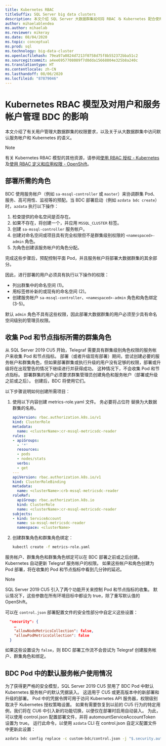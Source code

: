 ```yaml
---
title: Kubernetes RBAC
titleSuffix: SQL Server big data clusters
description: 本文介绍 SQL Server 大数据群集如何将 RBAC 与 Kubernetes 配合使用。
author: mihaelablendea
ms.author: mihaelab
ms.reviewer: mikeray
ms.date: 08/04/2020
ms.topic: conceptual
ms.prod: sql
ms.technology: big-data-cluster
ms.openlocfilehash: 79ea97a0824d7213f0758d75f8b552372bba51c2
ms.sourcegitcommit: a4ee6957708089f7d0dda15668804e325b8a240c
ms.translationtype: HT
ms.contentlocale: zh-CN
ms.lasthandoff: 08/06/2020
ms.locfileid: "87879046"
---
```

# <a name="kubernetes-rbac-model--impact-on-users-and-service-accounts-managing-bdc"></a>Kubernetes RBAC 模型及对用户和服务帐户管理 BDC 的影响

本文介绍了有关用户管理大数据群集的权限要求，以及关于从大数据群集中访问默认服务帐户和 Kubernetes 的语义。

> [!NOTE]
> 有关 Kubernetes RBAC 模型的其他资源，请参阅[使用 RBAC 授权 - Kubernetes](https://kubernetes.io/docs/reference/access-authn-authz/rbac/) 及[使用 RBAC 定义和应用权限 - OpenShift](https://docs.openshift.com/container-platform/4.4/authentication/using-rbac.html)。

## <a name="role-required-for-deployment"></a>部署所需的角色

BDC 使用服务帐户（例如 `sa-mssql-controller` 或 `master`）来协调群集 Pod、服务、高可用性、监视等的预配。当 BDC 部署启动（例如 `azdata bdc create`）时，`azdata` 执行以下操作：

1. 检查提供的命名空间是否存在。
2. 如果不存在，将创建一个，并应用 `MSSQL_CLUSTER` 标签。
3. 创建 `sa-mssql-controller` 服务帐户。
4. 创建对命名空间或项目具有完全权限但不是群集级别权限的 `<namespaced>-admin` 角色。
5. 为角色创建该服务帐户的角色分配。

完成这些步骤后，预配控制平面 Pod，并且服务帐户将部署大数据群集的其余部分。  

因此，进行部署的用户必须具有执行以下操作的权限：

- 列出群集中的命名空间 (1)。
- 用标签修补新的或现有的命名空间 (2)。
- 创建服务帐户 `sa-mssql-controller`、`<namespaced>-admin` 角色和角色绑定 (3-5)。

默认 `admin` 角色不具有这些权限，因此部署大数据群集的用户必须至少具有命名空间级别的管理员权限。

## <a name="cluster-role-required-for-pods-and-nodes-metrics-collection"></a>收集 Pod 和节点指标所需的群集角色

从 SQL Server 2019 CU5 开始，Telegraf 需要具有群集级别角色权限的服务帐户来收集 Pod 和节点指标。 部署（或者升级现有部署）期间，尝试创建必要的服务帐户和群集角色，但如果部署群集或执行升级的用户没有足够的权限，部署或升级将在出现警告的情况下继续进行并获得成功。 这种情况下，不会收集 Pod 和节点指标。 部署群集的用户必须要求群集管理员创建角色和服务帐户（部署或升级之前或之后）。 创建后，BDC 将使用它们。 

以下步骤说明如何创建所需项目：

1. 使用以下内容创建 metrics-role.yaml 文件。 务必要将占位符 <clusterName> 替换为大数据群集的名称。

   ```yaml
   apiVersion: rbac.authorization.k8s.io/v1
   kind: ClusterRole
   metadata:
     name: <clusterName>:cr-mssql-metricsdc-reader
   rules:
   - apiGroups:
     - '*'
     resources:
     - pods
     - nodes/stats
     verbs:
     - get
   ---
   apiVersion: rbac.authorization.k8s.io/v1
   kind: ClusterRoleBinding
   metadata:
     name: <clusterName>:crb-mssql-metricsdc-reader
   roleRef:
     apiGroup: rbac.authorization.k8s.io
     kind: ClusterRole
     name: <clusterName>:cr-mssql-metricsdc-reader
   subjects:
   - kind: ServiceAccount
     name: sa-mssql-metricsdc-reader
     namespace: <clusterName>
   ```

2. 创建群集角色和群集角色绑定：

   ```bash
   kubectl create -f metrics-role.yaml
   ```

服务帐户、群集角色和群集角色绑定可以在 BDC 部署之前或之后创建。 Kubernetes 自动更新 Telegraf 服务帐户的权限。 如果这些帐户和角色创建为 Pod 部署，将在收集的 Pod 和节点指标中看到几分钟的延迟。

> [!NOTE]
> SQL Server 2019 CU5 引入了两个功能开关来控制 Pod 和节点指标的收集。 默认情况下，这些参数在所有环境目标中都设为 true，除了重写默认值的 OpenShift。 

可以在 `control.json` 部署配置文件的安全性部分中自定义这些设置：

```json
  "security": {
    …
    "allowNodeMetricsCollection": false,
    "allowPodMetricsCollection": false
  }
```

如果这些设置设为 `false`，则 BDC 部署工作流不会尝试为 Telegraf 创建服务帐户、群集角色和绑定。

## <a name="default-service-account-usage-from-within-a-bdc-pod"></a>BDC Pod 中的默认服务帐户使用情况

为了获得更严格的安全模型，SQL Server 2019 CU5 禁用了 BDC Pod 中默认 Kubernetes 服务帐户的默认凭据装入。 这适用于 CU5 或更高版本中的新部署和升级的部署。
Pod 中的凭据令牌可用于访问 Kubernetes API 服务器，权限级别取决于 Kubernetes 授权策略设置。 如果有需要恢复到以前的 CU5 行为的特定用例，我们将在 CU6 中引入新的功能切换，以便仅在部署时启用自动装入。 为此，可以使用 control.json 配置部署文件，并将 automountServiceAccountToken 设置为 true。 运行此命令，以使用 `azdata` CLI 在 control.json 自定义配置文件中更新此设置： 

``` bash
azdata bdc config replace -c custom-bdc/control.json -j "$.security.automountServiceAccountToken=true"
```

